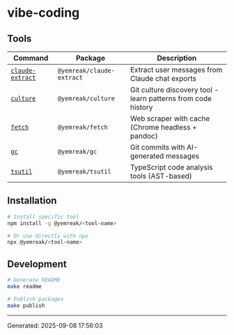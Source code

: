 # vibe-coding

## Tools

| Command | Package | Description |
|---------|---------|-------------|
| [`claude-extract`](packages/claude-extract) | `@yemreak/claude-extract` | Extract user messages from Claude chat exports |
| [`culture`](packages/culture) | `@yemreak/culture` | Git culture discovery tool - learn patterns from code history |
| [`fetch`](packages/fetch) | `@yemreak/fetch` | Web scraper with cache (Chrome headless + pandoc) |
| [`gc`](packages/gc) | `@yemreak/gc` | Git commits with AI-generated messages |
| [`tsutil`](packages/tsutil) | `@yemreak/tsutil` | TypeScript code analysis tools (AST-based) |

## Installation

```bash
# Install specific tool
npm install -g @yemreak/<tool-name>

# Or use directly with npx
npx @yemreak/<tool-name>
```

## Development

```bash
# Generate README
make readme

# Publish packages
make publish
```

---
Generated: 2025-09-08 17:56:03
